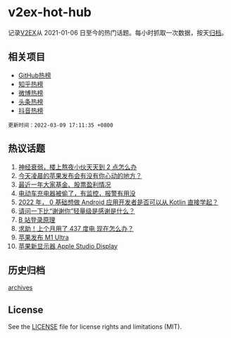 # v2ex-hot-hub

 记录[V2EX](https://www.v2ex.com/)从 2021-01-06 日至今的热门话题。每小时抓取一次数据，按天[归档](archives)。
 
 ## 相关项目

- [GitHub热榜](https://github.com/lonnyzhang423/github-hot-hub)
- [知乎热榜](https://github.com/lonnyzhang423/zhihu-hot-hub)
- [微博热榜](https://github.com/lonnyzhang423/weibo-hot-hub)
- [头条热榜](https://github.com/lonnyzhang423/toutiao-hot-hub)
- [抖音热榜](https://github.com/lonnyzhang423/douyin-hot-hub)


 `更新时间：2022-03-09 17:11:35 +0800`

## 热议话题

1. [神经衰弱，楼上熬夜小伙天天到 2 点怎么办](https://www.v2ex.com/t/838912)
1. [今天凌晨的苹果发布会有没有你心动的地方？](https://www.v2ex.com/t/839002)
1. [最近一年大家基金、股票盈利情况](https://www.v2ex.com/t/839064)
1. [电动车充电器被偷了，有监控，报警有用没](https://www.v2ex.com/t/839012)
1. [2022 年， 0 基础想做 Android 应用开发者是否可以从 Kotlin 直接学起？](https://www.v2ex.com/t/838956)
1. [请问一下比“谢谢你”轻量级是感谢是什么？](https://www.v2ex.com/t/839118)
1. [B 站登录原理](https://www.v2ex.com/t/839140)
1. [求助！上个月用了 437 度电 现在怎么办？](https://www.v2ex.com/t/839095)
1. [苹果发布 M1 Ultra](https://www.v2ex.com/t/838991)
1. [苹果新显示器 Apple Studio Display](https://www.v2ex.com/t/838999)

## 历史归档

[archives](archives)

## License

See the [LICENSE](LICENSE) file for license rights and limitations (MIT).
